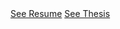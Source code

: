 

<object data="resume.pdf" type="application/x-pdf" title="SamplePdf" width="500" height="720">
    <a href="resume.pdf" target="_blank">See Resume</a> 
</object>


<object data="thesis.pdf" type="application/x-pdf" title="SamplePdf" width="500" height="720">
    <a href="thesis.pdf" target="_blank">See Thesis</a> 
</object>